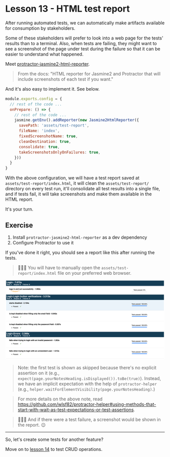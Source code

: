 # Lesson 13 - HTML test report

After running automated tests, we can automatically make artifacts available for consumption by stakeholders.

Some of these stakeholders will prefer to look into a web page for the tests' results than to a terminal. Also, when tests are failing, they might want to see a screenshot of the page under test during the failure so that it can be easier to understand what happened.

Meet [protractor-jasmine2-html-reporter](https://www.npmjs.com/package/protractor-jasmine2-html-reporter).

> From the docs: "HTML reporter for Jasmine2 and Protractor that will include screenshots of each test if you want."

And it's also easy to implement it. See below.

```js
module.exports.config = {
  // rest of the code ...
  onPrepare: () => {
    // rest of the code ...
    jasmine.getEnv().addReporter(new Jasmine2HtmlReporter({
      savePath: 'assets/test-report',
      fileName: 'index',
      fixedScreenshotName: true,
      cleanDestination: true,
      consolidate: true,
      takeScreenshotsOnlyOnFailures: true,
    }))
  }
}
```

With the above configuration, we will have a test report saved at `assets/test-report/index.html`, it will clean the `assets/test-report/` directory on every test run, it'll consolidate all test results into a single file, and if tests fail, it will take screenshots and make them available in the HTML report.

It's your turn.

## Exercise

1. Install `protractor-jasmine2-html-reporter` as a dev dependency
2. Configure Protractor to use it

If you've done it right, you should see a report like this after running the tests.

> 🕵🏻‍♀️ You will have to manually open the `assets/test-report/index.html` file on your preferred web browser.

![protractor-jasmine2-html-report](../protractor-jasmine2-html-report.png)

> Note: the first test is shown as skipped because there's no explicit assertion on it (e.g., `expect(page.yourNotesHeading.isDisplayed()).toBe(true)`). Instead, we have an implicit expectation with the help of `protractor-helper` (e.g., `helper.waitForElementVisibility(page.yourNotesHeading)`.)

> For more details on the above note, read https://github.com/wlsf82/protractor-helper#using-methods-that-start-with-wait-as-test-expectations-or-test-assertions.

> 🕵🏻‍♀️ And if there were a test failure, a screenshot would be shown in the report. 😉

___

So, let's create some tests for another feature?

Move on to [lesson 14](./14.md) to test CRUD operations.
